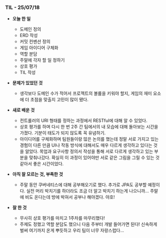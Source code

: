 ### TIL - 25/07/18

* **오늘 한 일**
  * 도메인 정의
  * ERD 작성
  * 커밋 컨벤션 정의
  * 게임 아이디어 구체화
  * 역할 분담
  * 주말에 각자 할 일 정하기
  * 상호 평가
  * TIL 작성

* **문제가 있었던 것**
  * 생각보다 도메인 수가 적어서 프로젝트의 볼륨을 키워야 할지, 게임의 재미 요소에 더 초점을 맞출지 고민이 많이 됐다.

* **새로 배운 것**
  * 컨트롤러의 URI 형태를 정하는 과정에서 RESTful에 대해 알 수 있었다.
  * 상호 평가를 하며 다시 한 번 2주 간 팀에서의 내 모습에 대해 돌아보는 시간을 가졌다. 기분이 태도가 되지 않도록 꼭 유념하기.
  * 아이디어를 구체화하며 팀원들이랑 많은 논의를 했는데 정말 서로 가지고 있는 경험이 다른 만큼 UI나 작동 방식에 대해서도 매우 다르게 생각하고 있다는 것을 알았다. 목업과 요구사항 정의서 작성을 통해 서로 다르게 생각하고 있는 부분을 맞춰나갔다. 확실히 이 과정이 있어야만 서로 같은 그림을 그릴 수 있는 것 같아서 좋은 시간이었다.

* **아직 잘 모르는 것, 부족한 것**
  * 주말 동안 쿠버네티스에 대해 공부해오기로 했다. 추가로 JPA도 공부할 예정이다. 실전 머리 박치기를 하더라도 조금 더 알고 박치기 하는게 나으니까... 주말에 비도 온다는데 방에 박혀서 공부나 해야겠다. 야호!
  
* **잘 한 것**
  * 무사히 상호 평가를 마치고 1주차를 마무리했다!
  * 주제도 정했고 역할 분담도 했으니 다음 주부터 개발 들어가면 된다! 신속하게 벌써 여기까지 온게 뿌듯하고 우리 팀이 너무 자랑스럽다...